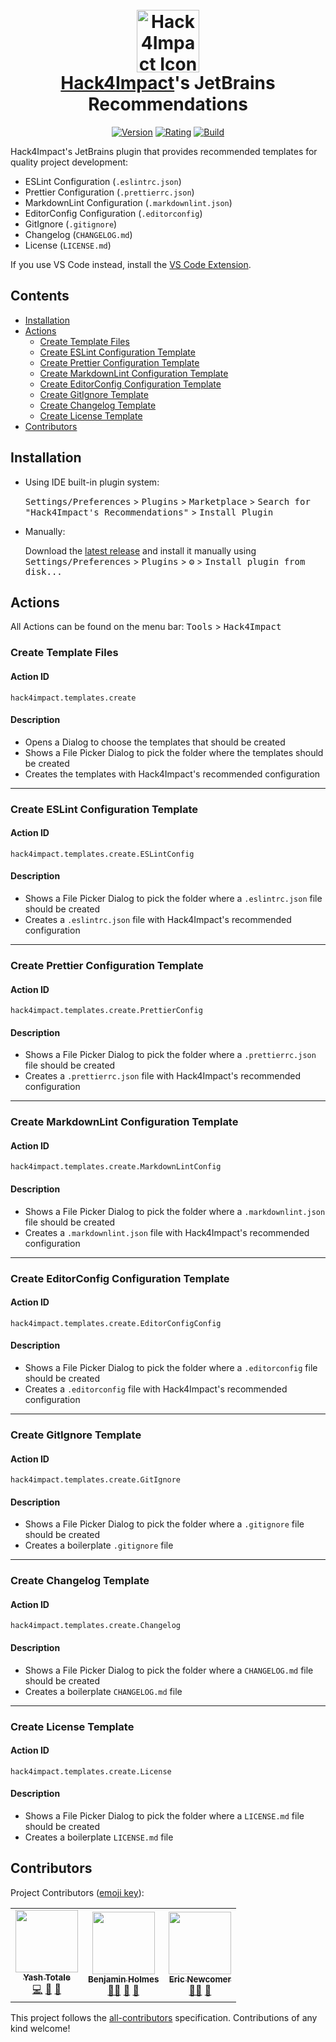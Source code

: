 <h1 align="center">
  <br>
    <a href="https://hack4impact.org/"><img src="https://raw.githubusercontent.com/hack4impact/jetbrains-plugin/main/src/main/resources/icons/rotating-icon.gif" alt="Hack4Impact Icon" width="100"></a>
  <br>
  <b><a href="https://hack4impact.org/">Hack4Impact</a>'s JetBrains Recommendations</b>
</h1>

<p align="center">
<a href="https://plugins.jetbrains.com/plugin/16260-hack4impact-s-recommendations"><img src="https://img.shields.io/jetbrains/plugin/v/16260?style=flat-square&label=Version&logo=jetbrains&logoColor=FFFFFF&labelColor=000000" alt="Version" /></a>
<a href="https://plugins.jetbrains.com/plugin/16260-hack4impact-s-recommendations/reviews"><img src="https://img.shields.io/jetbrains/plugin/r/rating/16260?style=flat-square&label=Rating&logo=jetbrains&logoColor=FFFFFF&labelColor=000000" alt="Rating" /></a>
<a href="https://github.com/hack4impact/jetbrains-plugin/actions?query=workflow%3A%22CI%22"><img src="https://img.shields.io/github/workflow/status/hack4impact/jetbrains-plugin/CI?style=flat-square&label=Build&logo=github&logoColor=FFFFFF&labelColor=000000" alt="Build"/></a>
</p>

<!-- Plugin description -->
Hack4Impact's JetBrains plugin that provides recommended templates for quality project development:

- ESLint Configuration (`.eslintrc.json`)
- Prettier Configuration (`.prettierrc.json`)
- MarkdownLint Configuration (`.markdownlint.json`)
- EditorConfig Configuration (`.editorconfig`)
- GitIgnore (`.gitignore`)
- Changelog (`CHANGELOG.md`)
- License (`LICENSE.md`)

If you use VS Code instead, install the [VS Code Extension](https://github.com/hack4impact/vscode-extension).
<!-- Plugin description end -->

## Contents <!-- omit in toc -->

- [Installation](#installation)
- [Actions](#actions)
  - [Create Template Files](#create-template-files)
  - [Create ESLint Configuration Template](#create-eslint-configuration-template)
  - [Create Prettier Configuration Template](#create-prettier-configuration-template)
  - [Create MarkdownLint Configuration Template](#create-markdownlint-configuration-template)
  - [Create EditorConfig Configuration Template](#create-editorconfig-configuration-template)
  - [Create GitIgnore Template](#create-gitignore-template)
  - [Create Changelog Template](#create-changelog-template)
  - [Create License Template](#create-license-template)
- [Contributors](#contributors)

## Installation

- Using IDE built-in plugin system:

  <kbd>Settings/Preferences</kbd> > <kbd>Plugins</kbd> > <kbd>Marketplace</kbd> > <kbd>Search for "Hack4Impact's
  Recommendations"</kbd> >
  <kbd>Install Plugin</kbd>

- Manually:

  Download the [latest release](https://github.com/hack4impact/jetbrains-plugin/releases/latest) and install it manually
  using
  <kbd>Settings/Preferences</kbd> > <kbd>Plugins</kbd> > <kbd>⚙️</kbd> > <kbd>Install plugin from disk...</kbd>

## Actions

All Actions can be found on the menu bar: <kbd>Tools</kbd> > <kbd>Hack4Impact</kbd>

### Create Template Files

#### Action ID

`hack4impact.templates.create`

#### Description

- Opens a Dialog to choose the templates that should be created
- Shows a File Picker Dialog to pick the folder where the templates should be created
- Creates the templates with Hack4Impact's recommended configuration

---

### Create ESLint Configuration Template

#### Action ID

`hack4impact.templates.create.ESLintConfig`

#### Description

- Shows a File Picker Dialog to pick the folder where a `.eslintrc.json` file should be created
- Creates a `.eslintrc.json` file with Hack4Impact's recommended configuration

---

### Create Prettier Configuration Template

#### Action ID

`hack4impact.templates.create.PrettierConfig`

#### Description

- Shows a File Picker Dialog to pick the folder where a `.prettierrc.json` file should be created
- Creates a `.prettierrc.json` file with Hack4Impact's recommended configuration

---

### Create MarkdownLint Configuration Template

#### Action ID

`hack4impact.templates.create.MarkdownLintConfig`

#### Description

- Shows a File Picker Dialog to pick the folder where a `.markdownlint.json` file should be created
- Creates a `.markdownlint.json` file with Hack4Impact's recommended configuration

---

### Create EditorConfig Configuration Template

#### Action ID

`hack4impact.templates.create.EditorConfigConfig`

#### Description

- Shows a File Picker Dialog to pick the folder where a `.editorconfig` file should be created
- Creates a `.editorconfig` file with Hack4Impact's recommended configuration

---

### Create GitIgnore Template

#### Action ID

`hack4impact.templates.create.GitIgnore`

#### Description

- Shows a File Picker Dialog to pick the folder where a `.gitignore` file should be created
- Creates a boilerplate `.gitignore` file

---

### Create Changelog Template

#### Action ID

`hack4impact.templates.create.Changelog`

#### Description

- Shows a File Picker Dialog to pick the folder where a `CHANGELOG.md` file should be created
- Creates a boilerplate `CHANGELOG.md` file

---

### Create License Template

#### Action ID

`hack4impact.templates.create.License`

#### Description

- Shows a File Picker Dialog to pick the folder where a `LICENSE.md` file should be created
- Creates a boilerplate `LICENSE.md` file

## Contributors

Project Contributors ([emoji key](https://allcontributors.org/docs/en/emoji-key)):

<!-- ALL-CONTRIBUTORS-LIST:START - Do not remove or modify this section -->
<!-- prettier-ignore-start -->
<!-- markdownlint-disable -->
<table>
  <tr>
    <td align="center"><a href="https://github.com/YashTotale"><img src="https://avatars.githubusercontent.com/u/30784592?v=4?s=100" width="100px;" alt=""/><br /><sub><b>Yash Totale</b></sub></a><br /><a href="https://github.com/hack4impact/jetbrains-plugin/commits?author=YashTotale" title="Code">💻</a> <a href="#ideas-YashTotale" title="Ideas, Planning, & Feedback">🤔</a> <a href="https://github.com/hack4impact/jetbrains-plugin/commits?author=YashTotale" title="Documentation">📖</a></td>
    <td align="center"><a href="https://bholmes.dev/"><img src="https://avatars.githubusercontent.com/u/31811199?v=4?s=100" width="100px;" alt=""/><br /><sub><b>Benjamin Holmes</b></sub></a><br /><a href="#mentoring-Holben888" title="Mentoring">🧑‍🏫</a> <a href="#ideas-Holben888" title="Ideas, Planning, & Feedback">🤔</a> <a href="#projectManagement-Holben888" title="Project Management">📆</a></td>
    <td align="center"><a href="https://www.linkedin.com/in/eric-newcomer/"><img src="https://avatars.githubusercontent.com/u/20120289?v=4?s=100" width="100px;" alt=""/><br /><sub><b>Eric Newcomer</b></sub></a><br /><a href="#mentoring-eric-newcomer" title="Mentoring">🧑‍🏫</a> <a href="#projectManagement-eric-newcomer" title="Project Management">📆</a></td>
  </tr>
</table>

<!-- markdownlint-restore -->
<!-- prettier-ignore-end -->

<!-- ALL-CONTRIBUTORS-LIST:END -->

This project follows the [all-contributors](https://github.com/all-contributors/all-contributors) specification. Contributions of any kind welcome!
